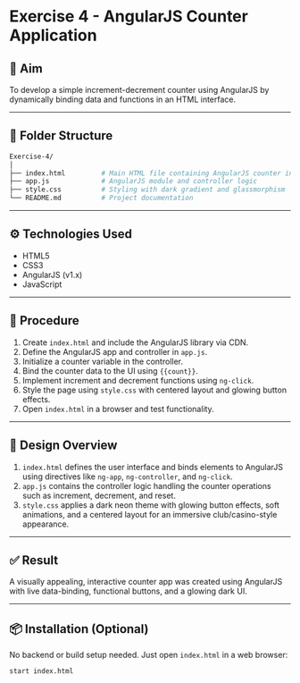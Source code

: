 # Exercise 4 - AngularJS Counter Application

## 🎯 Aim

To develop a simple increment-decrement counter using AngularJS by dynamically binding data and functions in an HTML interface.

---

## 📁 Folder Structure

```bash
Exercise-4/
│
├── index.html         # Main HTML file containing AngularJS counter interface
├── app.js             # AngularJS module and controller logic
├── style.css          # Styling with dark gradient and glassmorphism
└── README.md          # Project documentation
```

---

## ⚙️ Technologies Used

- HTML5  
- CSS3  
- AngularJS (v1.x)  
- JavaScript  

---

## 🚀 Procedure

1. Create `index.html` and include the AngularJS library via CDN.
2. Define the AngularJS app and controller in `app.js`.
3. Initialize a counter variable in the controller.
4. Bind the counter data to the UI using `{{count}}`.
5. Implement increment and decrement functions using `ng-click`.
6. Style the page using `style.css` with centered layout and glowing button effects.
7. Open `index.html` in a browser and test functionality.

---

## 🎨 Design Overview

1. `index.html` defines the user interface and binds elements to AngularJS using directives like `ng-app`, `ng-controller`, and `ng-click`.
2. `app.js` contains the controller logic handling the counter operations such as increment, decrement, and reset.
3. `style.css` applies a dark neon theme with glowing button effects, soft animations, and a centered layout for an immersive club/casino-style appearance.

---

## ✅ Result

A visually appealing, interactive counter app was created using AngularJS with live data-binding, functional buttons, and a glowing dark UI.

---

## 📦 Installation (Optional)

No backend or build setup needed. Just open `index.html` in a web browser:

```bash
start index.html
```
